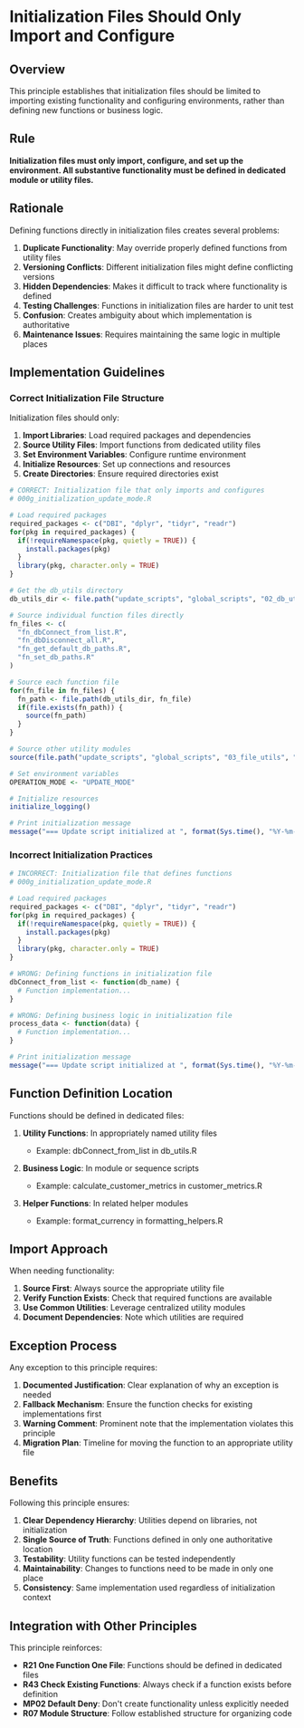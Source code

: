 # Initialization Files Should Only Import and Configure

## Overview

This principle establishes that initialization files should be limited to importing existing functionality and configuring environments, rather than defining new functions or business logic.

## Rule

**Initialization files must only import, configure, and set up the environment. All substantive functionality must be defined in dedicated module or utility files.**

## Rationale

Defining functions directly in initialization files creates several problems:

1. **Duplicate Functionality**: May override properly defined functions from utility files
2. **Versioning Conflicts**: Different initialization files might define conflicting versions
3. **Hidden Dependencies**: Makes it difficult to track where functionality is defined
4. **Testing Challenges**: Functions in initialization files are harder to unit test
5. **Confusion**: Creates ambiguity about which implementation is authoritative
6. **Maintenance Issues**: Requires maintaining the same logic in multiple places

## Implementation Guidelines

### Correct Initialization File Structure

Initialization files should only:

1. **Import Libraries**: Load required packages and dependencies
2. **Source Utility Files**: Import functions from dedicated utility files
3. **Set Environment Variables**: Configure runtime environment
4. **Initialize Resources**: Set up connections and resources
5. **Create Directories**: Ensure required directories exist

```r
# CORRECT: Initialization file that only imports and configures
# 000g_initialization_update_mode.R

# Load required packages
required_packages <- c("DBI", "dplyr", "tidyr", "readr")
for(pkg in required_packages) {
  if(!requireNamespace(pkg, quietly = TRUE)) {
    install.packages(pkg)
  }
  library(pkg, character.only = TRUE)
}

# Get the db_utils directory
db_utils_dir <- file.path("update_scripts", "global_scripts", "02_db_utils")

# Source individual function files directly
fn_files <- c(
  "fn_dbConnect_from_list.R",
  "fn_dbDisconnect_all.R", 
  "fn_get_default_db_paths.R",
  "fn_set_db_paths.R"
)

# Source each function file
for(fn_file in fn_files) {
  fn_path <- file.path(db_utils_dir, fn_file)
  if(file.exists(fn_path)) {
    source(fn_path)
  }
}

# Source other utility modules
source(file.path("update_scripts", "global_scripts", "03_file_utils", "file_utils.R"))

# Set environment variables
OPERATION_MODE <- "UPDATE_MODE"

# Initialize resources
initialize_logging()

# Print initialization message
message("=== Update script initialized at ", format(Sys.time(), "%Y-%m-%d %H:%M:%S"), " ===")
```

### Incorrect Initialization Practices

```r
# INCORRECT: Initialization file that defines functions
# 000g_initialization_update_mode.R

# Load required packages
required_packages <- c("DBI", "dplyr", "tidyr", "readr")
for(pkg in required_packages) {
  if(!requireNamespace(pkg, quietly = TRUE)) {
    install.packages(pkg)
  }
  library(pkg, character.only = TRUE)
}

# WRONG: Defining functions in initialization file
dbConnect_from_list <- function(db_name) {
  # Function implementation...
}

# WRONG: Defining business logic in initialization file
process_data <- function(data) {
  # Function implementation...
}

# Print initialization message
message("=== Update script initialized at ", format(Sys.time(), "%Y-%m-%d %H:%M:%S"), " ===")
```

## Function Definition Location

Functions should be defined in dedicated files:

1. **Utility Functions**: In appropriately named utility files
   - Example: dbConnect_from_list in db_utils.R
   
2. **Business Logic**: In module or sequence scripts
   - Example: calculate_customer_metrics in customer_metrics.R

3. **Helper Functions**: In related helper modules
   - Example: format_currency in formatting_helpers.R

## Import Approach

When needing functionality:

1. **Source First**: Always source the appropriate utility file
2. **Verify Function Exists**: Check that required functions are available
3. **Use Common Utilities**: Leverage centralized utility modules
4. **Document Dependencies**: Note which utilities are required

## Exception Process

Any exception to this principle requires:

1. **Documented Justification**: Clear explanation of why an exception is needed
2. **Fallback Mechanism**: Ensure the function checks for existing implementations first
3. **Warning Comment**: Prominent note that the implementation violates this principle
4. **Migration Plan**: Timeline for moving the function to an appropriate utility file

## Benefits

Following this principle ensures:

1. **Clear Dependency Hierarchy**: Utilities depend on libraries, not initialization
2. **Single Source of Truth**: Functions defined in only one authoritative location
3. **Testability**: Utility functions can be tested independently
4. **Maintainability**: Changes to functions need to be made in only one place
5. **Consistency**: Same implementation used regardless of initialization context

## Integration with Other Principles

This principle reinforces:

- **R21 One Function One File**: Functions should be defined in dedicated files
- **R43 Check Existing Functions**: Always check if a function exists before definition
- **MP02 Default Deny**: Don't create functionality unless explicitly needed
- **R07 Module Structure**: Follow established structure for organizing code